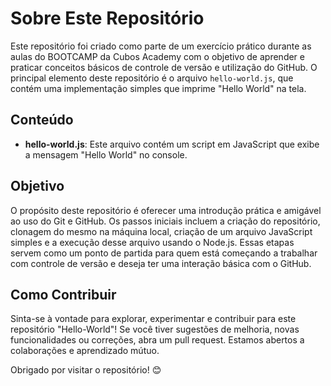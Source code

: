 # Sobre Este Repositório

Este repositório foi criado como parte de um exercício prático durante as aulas do BOOTCAMP da Cubos Academy com o objetivo de aprender e praticar conceitos básicos de controle de versão e utilização do GitHub. O principal elemento deste repositório é o arquivo `hello-world.js`, que contém uma implementação simples que imprime "Hello World" na tela.

## Conteúdo

- **hello-world.js**: Este arquivo contém um script em JavaScript que exibe a mensagem "Hello World" no console.

## Objetivo

O propósito deste repositório é oferecer uma introdução prática e amigável ao uso do Git e GitHub. Os passos iniciais incluem a criação do repositório, clonagem do mesmo na máquina local, criação de um arquivo JavaScript simples e a execução desse arquivo usando o Node.js. Essas etapas servem como um ponto de partida para quem está começando a trabalhar com controle de versão e deseja ter uma interação básica com o GitHub.

## Como Contribuir

Sinta-se à vontade para explorar, experimentar e contribuir para este repositório "Hello-World"! Se você tiver sugestões de melhoria, novas funcionalidades ou correções, abra um pull request. Estamos abertos a colaborações e aprendizado mútuo.


Obrigado por visitar o repositório! 😊
